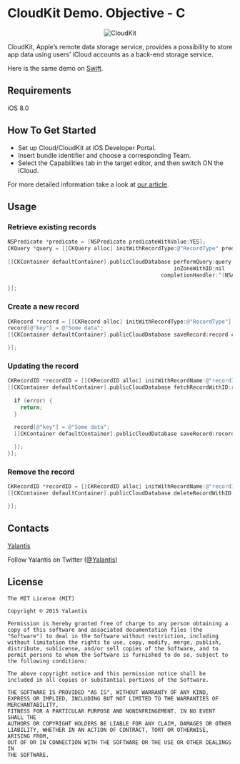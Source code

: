 # CloudKit Demo. Objective - C
<p align="center" >
  <img src="https://github.com/Yalantis/CloudKit-Demo.Objective-C/blob/master/CloudKit-objc.png" alt="CloudKit" title="CloudKit">
</p>

CloudKit, Apple’s remote data storage service, provides a possibility to store app data using users’ iCloud accounts as a back-end storage service.

Here is the same demo on [Swift](https://github.com/Yalantis/CloudKit-Demo.Swift).

## Requirements
iOS 8.0

## How To Get Started

- Set up Cloud/CloudKit at iOS Developer Portal.
- Insert bundle identifier and choose a corresponding Team.
- Select the Capabilities tab in the target editor, and then switch ON the iCloud.

For more detailed information take a look at [our article](http://yalantis.com/blog/work-cloudkit/).

## Usage

### Retrieve existing records
```objective-c
NSPredicate *predicate = [NSPredicate predicateWithValue:YES];
CKQuery *query = [[CKQuery alloc] initWithRecordType:@"RecordType" predicate:predicate];
    
[[CKContainer defaultContainer].publicCloudDatabase performQuery:query
                                                    inZoneWithID:nil
                                                completionHandler:^(NSArray *results, NSError *error) {
                                                  
}];
```
### Create a new record
```objective-c
CKRecord *record = [[CKRecord alloc] initWithRecordType:@"RecordType"];
record[@"key"] = @"Some data";
[[CKContainer defaultContainer].publicCloudDatabase saveRecord:record completionHandler:^(CKRecord *record, NSError *error) {

}];
```

### Updating the record
```objective-c
CKRecordID *recordID = [[CKRecordID alloc] initWithRecordName:@"recordId"];
[[CKContainer defaultContainer].publicCloudDatabase fetchRecordWithID:recordID completionHandler:^(CKRecord *record, NSError *error) {
        
  if (error) {
    return;
  }
        
  record[@"key"] = @"Some data";
  [[CKContainer defaultContainer].publicCloudDatabase saveRecord:record completionHandler:^(CKRecord *record, NSError *error) {

  }];
}];
```
### Remove the record
```objective-c
CKRecordID *recordID = [[CKRecordID alloc] initWithRecordName:@"recordId"];
[[CKContainer defaultContainer].publicCloudDatabase deleteRecordWithID:recordID completionHandler:^(CKRecordID *recordID, NSError *error) {

}];
```

## Contacts

[Yalantis](http://yalantis.com)

Follow Yalantis on Twitter ([@Yalantis](https://twitter.com/yalantis))

## License

    The MIT License (MIT)

    Copyright © 2015 Yalantis

    Permission is hereby granted free of charge to any person obtaining a copy of this software and associated documentation files (the "Software") to deal in the Software without restriction, including without limitation the rights to use, copy, modify, merge, publish, distribute, sublicense, and/or sell copies of the Software, and to permit persons to whom the Software is furnished to do so, subject to the following conditions:

    The above copyright notice and this permission notice shall be included in all copies or substantial portions of the Software.

    THE SOFTWARE IS PROVIDED "AS IS", WITHOUT WARRANTY OF ANY KIND, EXPRESS OR IMPLIED, INCLUDING BUT NOT LIMITED TO THE WARRANTIES OF MERCHANTABILITY,
    FITNESS FOR A PARTICULAR PURPOSE AND NONINFRINGEMENT. IN NO EVENT SHALL THE
    AUTHORS OR COPYRIGHT HOLDERS BE LIABLE FOR ANY CLAIM, DAMAGES OR OTHER
    LIABILITY, WHETHER IN AN ACTION OF CONTRACT, TORT OR OTHERWISE, ARISING FROM,
    OUT OF OR IN CONNECTION WITH THE SOFTWARE OR THE USE OR OTHER DEALINGS IN
    THE SOFTWARE.
    
